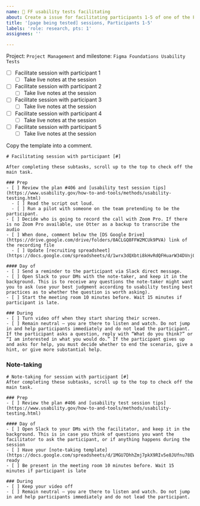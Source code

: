 ```yaml
---
name: 🧪 FF usability tests facilitating
about: Create a issue for facilitating participants 1-5 of one of the FF pages.
title: '[page being tested] sessions, Participants 1-5'
labels: 'role: research, pts: 1'
assignees: ''

---
```

Project: `Project Management` and milestone: `Figma Foundations Usability Tests`
- [ ] Facilitate session with participant 1 
  - [ ] Take live notes at the session
- [ ] Facilitate session with participant 2
  - [ ] Take live notes at the session
- [ ] Facilitate session with participant 3 
  - [ ] Take live notes at the session
- [ ] Facilitate session with participant 4 
  - [ ] Take live notes at the session
- [ ] Facilitate session with participant 5 
  - [ ] Take live notes at the session

Copy the template into a comment.

```
# Facilitating session with participant [#]

After completing these subtasks, scroll up to the top to check off the main task.

### Prep
- [ ] Review the plan #406 and [usability test session tips](https://www.usability.gov/how-to-and-tools/methods/usability-testing.html)
  - [ ] Read the script out loud. 
  - [ ] Run a pilot with someone on the team pretending to be the participant.
- [ ] Decide who is going to record the call with Zoom Pro. If there is no Zoom Pro available, use Otter as a backup to transcribe the audio
- [ ] When done, comment below the [DS Google Drive](https://drive.google.com/drive/folders/0ACLGQ8FFW2MCUk9PVA) link of the recording file
  - [ ] Update [recruiting spreadsheet](https://docs.google.com/spreadsheets/d/1wrx3dQXbti8kHvRdQFHuarW34DVnj0LNBs5nr3HDfBg)

#### Day of
- [ ] Send a reminder to the participant via Slack direct message.
- [ ] Open Slack to your DMs with the note-taker, and keep it in the background. This is to receive any questions the note-taker might want you to ask (use your best judgment according to usability testing best practices as to whether the question is worth asking).
- [ ] Start the meeting room 10 minutes before. Wait 15 minutes if participant is late.

### During
- [ ] Turn video off when they start sharing their screen.
- [ ] Remain neutral – you are there to listen and watch. Do not jump in and help participants immediately and do not lead the participant. If the participant asks a question, reply with “What do you think?” or “I am interested in what you would do.” If the participant gives up and asks for help, you must decide whether to end the scenario, give a hint, or give more substantial help.
```
### Note-taking
```
# Note-taking for session with participant [#]
After completing these subtasks, scroll up to the top to check off the main task.

### Prep
- [ ] Review the plan #406 and [usability test session tips](https://www.usability.gov/how-to-and-tools/methods/usability-testing.html)

#### Day of
- [ ] Open Slack to your DMs with the facilitator, and keep it in the background. This is in case you think of questions you want the facilitator to ask the participant, or if anything happens during the session
- [ ] Have your [note-taking template](https://docs.google.com/spreadsheets/d/1MGU7DhhZmj7pkX9RIv5e8JUfnu78EWPU) ready
- [ ] Be present in the meeting room 10 minutes before. Wait 15 minutes if participant is late

### During
- [ ] Keep your video off
- [ ] Remain neutral – you are there to listen and watch. Do not jump in and help participants immediately and do not lead the participant.
```
